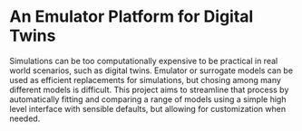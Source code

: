 # An Emulator Platform for Digital Twins

Simulations can be too computationally expensive to be practical in real world scenarios, such as digital twins. Emulator or surrogate models can be used as efficient replacements for simulations, but chosing among many different models is difficult. This project aims to streamline that process by automatically fitting and comparing a range of models using a simple high level interface with sensible defaults, but allowing for customization when needed.

